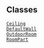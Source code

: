 ## Classes

<a href="../object/Ceiling.html#Ceiling"
target="main"><code>Ceiling</code></a>  
<a href="../object/DefaultWall.html#DefaultWall"
target="main"><code>DefaultWall</code></a>  
<a href="../object/OutdoorRoom.html#OutdoorRoom"
target="main"><code>OutdoorRoom</code></a>  
<a href="../object/RoomPart.html#RoomPart"
target="main"><code>RoomPart</code></a>  
